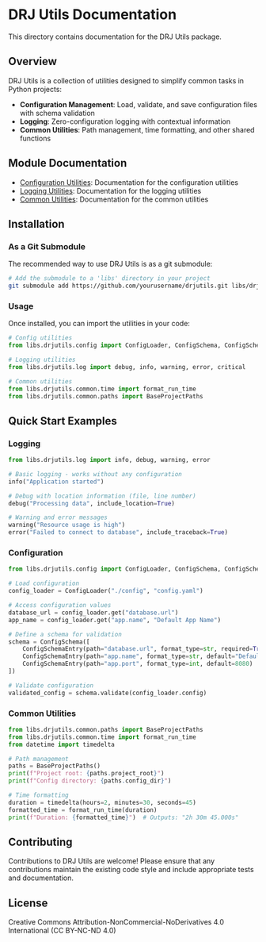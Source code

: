 # DRJ Utils Documentation

This directory contains documentation for the DRJ Utils package.

## Overview

DRJ Utils is a collection of utilities designed to simplify common tasks in Python projects:

- **Configuration Management**: Load, validate, and save configuration files with schema validation
- **Logging**: Zero-configuration logging with contextual information
- **Common Utilities**: Path management, time formatting, and other shared functions

## Module Documentation

- [Configuration Utilities](config/README.md): Documentation for the configuration utilities
- [Logging Utilities](log/README.md): Documentation for the logging utilities
- [Common Utilities](common/README.md): Documentation for the common utilities

## Installation

### As a Git Submodule

The recommended way to use DRJ Utils is as a git submodule:

```bash
# Add the submodule to a 'libs' directory in your project
git submodule add https://github.com/yourusername/drjutils.git libs/drjutils
```

### Usage

Once installed, you can import the utilities in your code:

```python
# Config utilities
from libs.drjutils.config import ConfigLoader, ConfigSchema, ConfigSchemaEntry

# Logging utilities
from libs.drjutils.log import debug, info, warning, error, critical

# Common utilities
from libs.drjutils.common.time import format_run_time
from libs.drjutils.common.paths import BaseProjectPaths
```

## Quick Start Examples

### Logging

```python
from libs.drjutils.log import info, debug, warning, error

# Basic logging - works without any configuration
info("Application started")

# Debug with location information (file, line number)
debug("Processing data", include_location=True)

# Warning and error messages
warning("Resource usage is high")
error("Failed to connect to database", include_traceback=True)
```

### Configuration

```python
from libs.drjutils.config import ConfigLoader, ConfigSchema, ConfigSchemaEntry

# Load configuration
config_loader = ConfigLoader("./config", "config.yaml")

# Access configuration values
database_url = config_loader.get("database.url")
app_name = config_loader.get("app.name", "Default App Name")

# Define a schema for validation
schema = ConfigSchema([
    ConfigSchemaEntry(path="database.url", format_type=str, required=True),
    ConfigSchemaEntry(path="app.name", format_type=str, default="Default App Name"),
    ConfigSchemaEntry(path="app.port", format_type=int, default=8080)
])

# Validate configuration
validated_config = schema.validate(config_loader.config)
```

### Common Utilities

```python
from libs.drjutils.common.paths import BaseProjectPaths
from libs.drjutils.common.time import format_run_time
from datetime import timedelta

# Path management
paths = BaseProjectPaths()
print(f"Project root: {paths.project_root}")
print(f"Config directory: {paths.config_dir}")

# Time formatting
duration = timedelta(hours=2, minutes=30, seconds=45)
formatted_time = format_run_time(duration)
print(f"Duration: {formatted_time}")  # Outputs: "2h 30m 45.000s"
```

## Contributing

Contributions to DRJ Utils are welcome! Please ensure that any contributions maintain the existing code style and include appropriate tests and documentation.

## License

Creative Commons Attribution-NonCommercial-NoDerivatives 4.0 International (CC BY-NC-ND 4.0)
